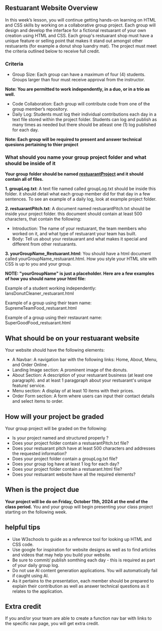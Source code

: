 ## Restuarant Website Overview
In this week’s lesson, you will continue getting hands-on learning on HTML and CSS skills by working on a collaborative group project. Each group will design and develop the interface for a fictional restuarant of your own creation using HTML and CSS. Each group's restuarant shop must have a unique feature or selling point that makes it stand out amongst other restuarants (for example a donut shop luandry mat). The project must meet the criteria outlined below to receive full credit.

### Criteria
- Group Size: Each group can have a maximum of four (4) students. Groups larger than four must receive approval from the instructor.

**Note: You are permitted to work independently, in a duo, or in a trio as well.**

- Code Collaboration: Each group will contribute code from one of the group member’s repository.
- Daily Log: Students must log their individual contributions each day in a text file stored within the project folder. Students can log and publish as many times as needed but there should be atleast one (1) log published for each day.

**Note: Each group will be required to present and answer technical quesions pertaining to thier project**

### What should you name your group project folder and what should be inside of it

**Your group folder should be named <u>restuarantProject</u> and it should contain all of files.**

**1. groupLog.txt**: A text file named called groupLog.txt should be inside this folder. it should detail what each group member did for that day in a few sentences. To see an example of a daily log, look at example project folder.

**2. restuarantPitch.txt**: A document named restuarantPitch.txt should be inside your project folder. this document should contain at least 500 characters, that contain the following:

- Introduction: The name of your restuarant, the team members who worked on it, and what type of restuarant your team has built. 
- Body: Tell us about your restauarant and what makes it special and different from other restuarants.

**3. yourGroupName_Restuarant.html**: You should have a html document called yourGroupName_restuarant.html. How you style your HTML site with CSS is up to you and your group. 

**NOTE: "yourGroupName" is just a placeholder. Here are a few examples of how you should name your html file:**

Example of a student working independently: IansDonutCleaner_restuarant.html

Example of a group using their team name: SupremeTeamFood_restuarant.html

Example of a group using their restaurant name: SuperGoodFood_restuarant.html

## What should be on your restuarant website
Your website should have the following elements:

- A Navbar: A navigation bar with the following links: Home, About, Menu, and Order Online .
- Landing Image section: A prominent image of the donuts.
- About Section: A description of your restuarant business (at least one paragraph). and at least 1 paragpraph about your restuarant's unique feature/ service.
- Menu section: A display of at least 10 items with their prices.
- Order Form section: A form where users can input their contact details and select items to order.

## How will your project be graded
Your group project will be graded on the following:

- Is your project named and structured properly ?
- Does your project folder contain a restuarantPitch.txt file?
- Does your restuarant pitch have at least 500 characters and addresses the requested information?
- Does your project folder contain a groupLog.txt file?
- Does your group log have at least 1 log for each day?
- Does your project folder contain a restuarant.html file?
- Does your restuarant website have all the required elements?

## When is the project due
**Your project will be do on Friday, October 11th, 2024 at the end of the class period.** You and your group will begin
presenting your class project starting on the following week.

## helpful tips
- Use W3schools to guide as a reference tool for looking up HTML and CSS code.
- Use google for inspiration for website designs as well as to find articles and videos that may help you build your website.
- Be sure to commit/ publish somthing each day - this is required as part of your daily group log.
- Do not use AI content generation applications. You will automatically fail if caught using AI.
- As it pertains to the presentation, each member should be prepared to explain their contribution as well
as answer technical questions as it relates to the application. 

## Extra credit
If you and/or your team are able to create a function nav bar with links to the specific nav page, you will get extra credit. 
